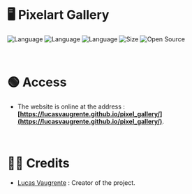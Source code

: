 # 🖥️ Pixelart Gallery

![Language](https://img.shields.io/badge/Language-HTML-ff993f)
![Language](https://img.shields.io/badge/Language-CSS-3fb8ff)
![Language](https://img.shields.io/badge/Language-JavaScript-ffcc14)
![Size](https://img.shields.io/badge/Size-3Mo-f12222)
![Open Source](https://badges.frapsoft.com/os/v2/open-source.svg?v=103)

<br/>

# 🟢 Access

* The website is online at the address : **[https://lucasvaugrente.github.io/pixel_gallery/](https://lucasvaugrente.github.io/pixel_gallery/)**.

<br/>

# 🙎‍♂️ Credits
* [Lucas Vaugrente](https://github.com/LucasVaugrente "Mon compte GitHub") : Creator of the project.
